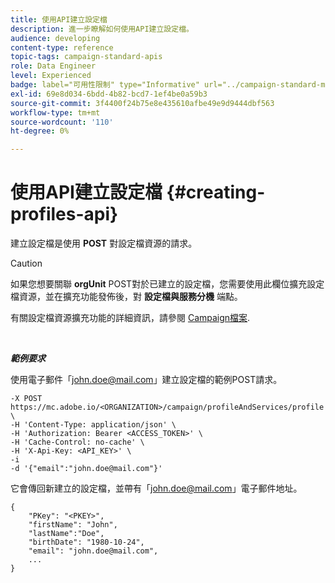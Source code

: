 ```yaml
---
title: 使用API建立設定檔
description: 進一步瞭解如何使用API建立設定檔。
audience: developing
content-type: reference
topic-tags: campaign-standard-apis
role: Data Engineer
level: Experienced
badge: label="可用性限制" type="Informative" url="../campaign-standard-migration-home.md" tooltip="僅限Campaign Standard已移轉的使用者"
exl-id: 69e8d034-6bdd-4b82-bcd7-1ef4be0a59b3
source-git-commit: 3f4400f24b75e8e435610afbe49e9d9444dbf563
workflow-type: tm+mt
source-wordcount: '110'
ht-degree: 0%

---
```


# 使用API建立設定檔 {#creating-profiles-api}

建立設定檔是使用 **POST** 對設定檔資源的請求。

>[!CAUTION]
>
>如果您想要關聯 <b>orgUnit</b> POST對於已建立的設定檔，您需要使用此欄位擴充設定檔資源，並在擴充功能發佈後，對 <b>設定檔與服務分機</b> 端點。
>
>有關設定檔資源擴充功能的詳細資訊，請參閱 <a href="https://helpx.adobe.com/campaign/standard/administration/using/organizational-units.html#partitioning-profiles">Campaign檔案</a>.

<br/>

***範例要求***

使用電子郵件「john.doe@mail.com」建立設定檔的範例POST請求。

```
-X POST https://mc.adobe.io/<ORGANIZATION>/campaign/profileAndServices/profile \
-H 'Content-Type: application/json' \
-H 'Authorization: Bearer <ACCESS_TOKEN>' \
-H 'Cache-Control: no-cache' \
-H 'X-Api-Key: <API_KEY>' \
-i
-d '{"email":"john.doe@mail.com"}'
```

它會傳回新建立的設定檔，並帶有「john.doe@mail.com」電子郵件地址。

```
{
    "PKey": "<PKEY>",
    "firstName": "John",
    "lastName":"Doe",
    "birthDate": "1980-10-24",
    "email": "john.doe@mail.com",
    ...
}
```
